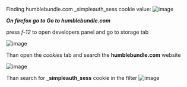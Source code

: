Finding humblebundle.com _simpleauth_sess cookie value:
![image](https://github.com/user-attachments/assets/a30b6d46-293b-4440-911e-905beaa9aa94)

***On firefox go to Go to humblebundle.com***

press *f-12* to open developers panel and go to storage tab

![image](https://github.com/user-attachments/assets/5d4fea68-c194-4931-bcf9-771f84d52567)

Than open the *cookies* tab and search the **humblebundle.com** website

![image](https://github.com/user-attachments/assets/35457472-e118-47aa-ab72-89baeeec0ab6)

Than search for **_simpleauth_sess** cookie in the filter
![image](https://github.com/user-attachments/assets/17057b44-069e-4aac-8291-94bea365c4a5)
